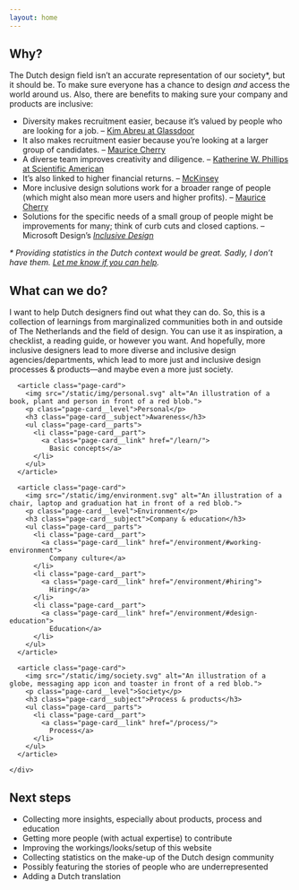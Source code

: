 ```yaml
---
layout: home
---
```


<section class="home__why">

## Why?

The Dutch design field isn’t an accurate representation of our society*, but it should be. To make sure everyone has a chance to design _and_ access the world around us.
Also, there are benefits to making sure your company and products are inclusive:
- Diversity makes recruitment easier, because it’s valued by people who are looking for a job. – [Kim Abreu at Glassdoor](https://www.entrepreneur.com/article/240550)
- It also makes recruitment easier because you’re looking at a larger group of candidates. – [Maurice Cherry](https://youtu.be/eBuFCkmyYuA?t=1241)
- A diverse team improves creativity and diligence. – [Katherine W. Phillips at Scientific American](https://www.scientificamerican.com/article/how-diversity-makes-us-smarter/)
- It’s also linked to higher financial returns. – [McKinsey](https://www.mckinsey.com/business-functions/organization/our-insights/why-diversity-matters)
- More inclusive design solutions work for a broader range of people (which might also mean more users and higher profits). – [Maurice Cherry](https://youtu.be/eBuFCkmyYuA?t=1207)
- Solutions for the specific needs of a small group of people might be improvements for many; think of curb cuts and closed captions. – Microsoft Design’s [_Inclusive Design_](https://www.microsoft.com/design/inclusive/)

_* Providing statistics in the Dutch context would be great. Sadly, I don’t have them. [Let me know if you can help](/about/#contributing)._

</section>



<section class="content-overview">

## What can we do?

I want to help Dutch designers find out what they can do. So, this is a collection of learnings from marginalized communities both in and outside of The Netherlands and the field of design. You can use it as inspiration, a checklist, a reading guide, or however you want. And hopefully, more inclusive designers lead to more diverse and inclusive design agencies/departments, which lead to more just and inclusive design processes & products—and maybe even a more just society.

  <div class="content-overview__scroll" markdown="0">
    <div class="content-overview__container">

      <article class="page-card">
        <img src="/static/img/personal.svg" alt="An illustration of a book, plant and person in front of a red blob.">
        <p class="page-card__level">Personal</p>
        <h3 class="page-card__subject">Awareness</h3>
        <ul class="page-card__parts">
          <li class="page-card__part">
            <a class="page-card__link" href="/learn/">
              Basic concepts</a>
          </li>
        </ul>
      </article>

      <article class="page-card">
        <img src="/static/img/environment.svg" alt="An illustration of a chair, laptop and graduation hat in front of a red blob.">
        <p class="page-card__level">Environment</p>
        <h3 class="page-card__subject">Company & education</h3>
        <ul class="page-card__parts">
          <li class="page-card__part">
            <a class="page-card__link" href="/environment/#working-environment">
              Company culture</a>
          </li>
          <li class="page-card__part">
            <a class="page-card__link" href="/environment/#hiring">
              Hiring</a>
          </li>
          <li class="page-card__part">
            <a class="page-card__link" href="/environment/#design-education">
              Education</a>
          </li>
        </ul>
      </article>

      <article class="page-card">
        <img src="/static/img/society.svg" alt="An illustration of a globe, messaging app icon and toaster in front of a red blob.">
        <p class="page-card__level">Society</p>
        <h3 class="page-card__subject">Process & products</h3>
        <ul class="page-card__parts">
          <li class="page-card__part">
            <a class="page-card__link" href="/process/">
              Process</a>
          </li>
        </ul>
      </article>

    </div>
  </div>

</section>



## Next steps

- Collecting more insights, especially about products, process and education
- Getting more people (with actual expertise) to contribute
- Improving the workings/looks/setup of this website
- Collecting statistics on the make-up of the Dutch design community
- Possibly featuring the stories of people who are underrepresented
- Adding a Dutch translation

